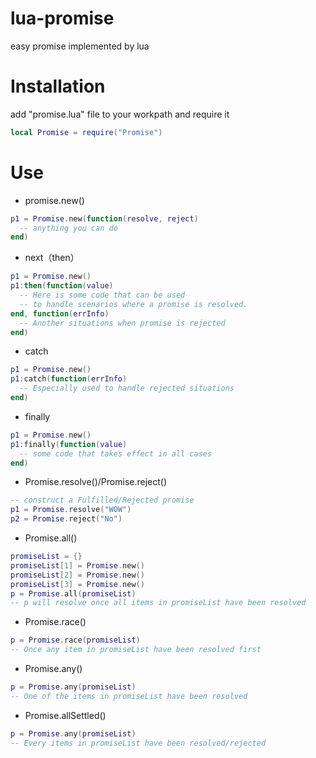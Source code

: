 # lua-promise

easy promise implemented by lua

# Installation

add "promise.lua" file to your workpath and require it

```lua
local Promise = require("Promise")
```

# Use

* promise.new()
```lua
p1 = Promise.new(function(resolve, reject)
  -- anything you can do
end)
```
* next（then）
```lua
p1 = Promise.new()
p1:then(function(value)
  -- Here is some code that can be used 
  -- to handle scenarios where a promise is resolved.
end, function(errInfo)
  -- Another situations when promise is rejected
end)
```
* catch
```lua
p1 = Promise.new()
p1:catch(function(errInfo)
  -- Especially used to handle rejected situations
end)
```
* finally
```lua
p1 = Promise.new()
p1:finally(function(value)
  -- some code that takes effect in all cases
end)
```
* Promise.resolve()/Promise.reject()
```lua
-- construct a Fulfilled/Rejected promise
p1 = Promise.resolve("WOW")
p2 = Promise.reject("No")
```
* Promise.all()
```lua
promiseList = {}
promiseList[1] = Promise.new()
promiseList[2] = Promise.new()
promiseList[3] = Promise.new()
p = Promise.all(promiseList)
-- p will resolve once all items in promiseList have been resolved
```
* Promise.race()
```lua
p = Promise.race(promiseList)
-- Once any item in promiseList have been resolved first
```
* Promise.any()
```lua
p = Promise.any(promiseList)
-- One of the items in promiseList have been resolved
```
* Promise.allSettled()
```lua
p = Promise.any(promiseList)
-- Every items in promiseList have been resolved/rejected
```

